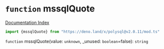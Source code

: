 # `function` mssqlQuote

[Documentation Index](../README.md)

```ts
import {mssqlQuote} from "https://deno.land/x/polysql@v2.0.11/mod.ts"
```

`function` mssqlQuote(value: `unknown`, \_unused: `boolean`=false): `string`

